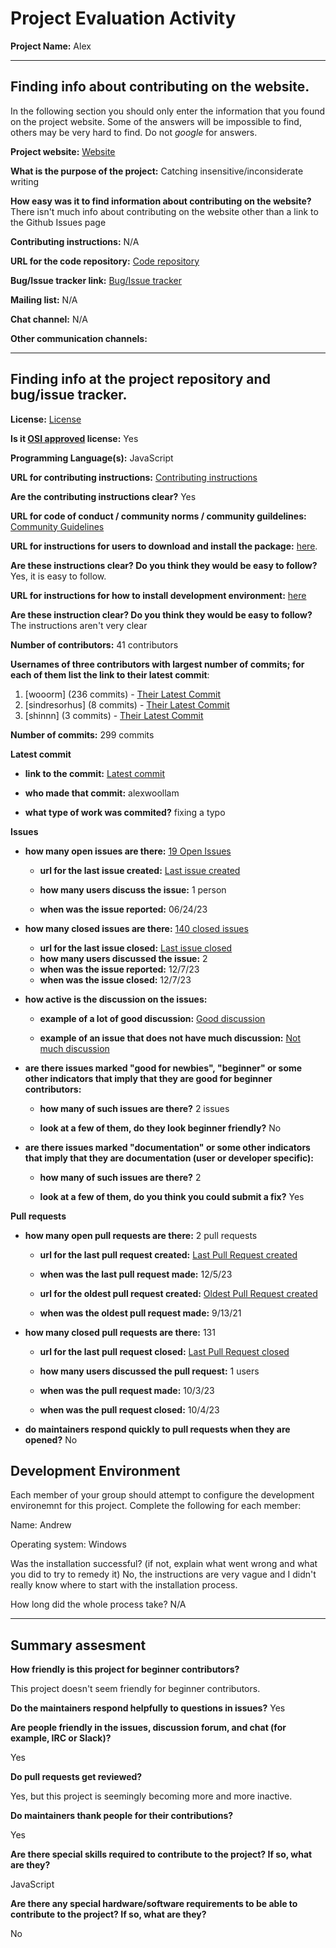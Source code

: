 # Project Evaluation Activity



__Project Name:__  Alex


---

## Finding info about contributing on the website.

In the following section you should only enter the information that you
found on the project website. Some of the answers will be impossible to find, others
may be very hard to find. Do not _google_ for answers.

__Project website:__ [Website](https://alexjs.com/)


__What is the purpose of the project:__ Catching insensitive/inconsiderate writing 


__How easy was it to find information about contributing on the website?__ There isn't much info about contributing on the website other than a link to the Github Issues page


__Contributing instructions:__ N/A

__URL for the code repository:__ [Code repository](https://github.com/get-alex/alex)

__Bug/Issue tracker link:__ [Bug/Issue tracker](https://github.com/get-alex/alex/issues)

__Mailing list:__ N/A

__Chat channel:__ N/A

__Other communication channels:__ 


---

## Finding info at the project repository and bug/issue tracker.

__License:__ [License](https://github.com/get-alex/alex?tab=MIT-1-ov-file)

__Is it [OSI approved](https://opensource.org/licenses/alphabetical) license:__ Yes

__Programming Language(s):__ JavaScript

__URL for contributing instructions:__ [Contributing instructions](https://github.com/get-alex/.github/blob/main/contributing.md)

__Are the contributing instructions clear?__ Yes


__URL for code of conduct / community norms / community guildelines:__ [Community Guidelines](https://github.com/get-alex/alex?tab=coc-ov-file)

__URL for instructions for users to download and install the package:__  [here](https://github.com/get-alex/alex?tab=readme-ov-file). 


__Are these instructions clear? Do you think they would be easy to follow?__ Yes, it is easy to follow.


__URL for instructions for how to install development environment:__ [here](https://github.com/get-alex/.github/blob/main/contributing.md)


__Are these instruction clear? Do you think they would be easy to follow?__ The instructions aren't very clear


__Number of contributors:__ 41 contributors


__Usernames of three contributors with largest number of commits; for
each of them list the link to their latest commit__:

1. [wooorm] (236 commits) - [Their Latest Commit](https://github.com/get-alex/alex/commit/a3616a67a129f7f2248ea8e57d7f696387d7bd04)
1. [sindresorhus] (8 commits) - [Their Latest Commit](https://github.com/get-alex/alex/commit/c30ec128ecf9aa5b02e9024c7b607f46e67bd13d)
1. [shinnn] (3 commits) - [Their Latest Commit](https://github.com/get-alex/alex/commits/main/?author=shinnn)


__Number of commits:__ 299 commits

__Latest commit__ 

- __link to the commit:__ [Latest commit](https://github.com/get-alex/alex/commit/52cb3d128827ee01602eba4e9081a10a21172fc2)

- __who made that commit:__ alexwoollam

- __what type of work was commited?__ fixing a typo


__Issues__

- __how many open issues are there:__ [19 Open Issues](https://github.com/get-alex/alex/issues)

    - __url for the last issue created:__ [Last issue created](https://github.com/get-alex/alex/issues/340)

    - __how many users discuss the issue:__ 1 person
    
    - __when was the issue reported:__ 06/24/23
    

- __how many closed issues are there:__ [140 closed issues](https://github.com/get-alex/alex/issues?q=is%3Aissue+is%3Aclosed)
    - __url for the last issue closed:__ [Last issue closed](https://github.com/get-alex/alex/issues/346)
    - __how many users discussed the issue:__ 2
    - __when was the issue reported:__ 12/7/23
    - __when was the issue closed:__ 12/7/23

- __how active is the discussion on the issues:__ 

    - __example of a lot of good discussion:__ [Good discussion](https://github.com/get-alex/alex/issues/202)
    
    - __example of an issue that does not have much discussion:__ [Not much discussion](https://github.com/get-alex/alex/issues/285)



- __are there issues marked "good for newbies", "beginner" or some other indicators that imply that they are good for beginner contributors:__ 

    - __how many of such issues are there?__ 2 issues
    
    - __look at a few of them, do they look beginner friendly?__ No



- __are there issues marked "documentation" or some other indicators that imply that they are documentation (user or developer specific):__ 

    - __how many of such issues are there?__ 2
    
    - __look at a few of them, do you think you could submit a fix?__ Yes



__Pull requests__

- __how many open pull requests are there:__ 2 pull requests

    - __url for the last pull request created:__ [Last Pull Request created](https://github.com/get-alex/alex/pull/345)
    
    - __when was the last pull request made:__ 12/5/23

    - __url for the oldest pull request created:__ [Oldest Pull Request created](https://github.com/get-alex/alex/pull/321)
    
    - __when was the oldest pull request made:__ 9/13/21

- __how many closed pull requests are there:__ 131

    - __url for the last pull request closed:__ [Last Pull Request closed](https://github.com/get-alex/alex/pull/343)
    
    - __how many users discussed the pull request:__ 1 users
    
    - __when was the pull request made:__  10/3/23
    
    - __when was the pull request closed:__ 10/4/23
    

- __do maintainers respond quickly to pull requests when they are opened?__ No


## Development Environment 

Each member of your group should attempt to configure the development environemnt 
for this project. Complete the following for each member:

Name: Andrew

Operating system: Windows

Was the installation successful? (if not, explain what went wrong and 
what you did to try to remedy it) No, the instructions are very vague and I didn't really know where to start with the installation process. 

How long did the whole process take? N/A


---


## Summary assesment
__How friendly is this project for beginner contributors?__

This project doesn't seem friendly for beginner contributors. 


__Do the maintainers respond helpfully to questions in issues?__
Yes


__Are people friendly in the issues, discussion forum, and chat (for example, IRC or Slack)?__

Yes


__Do pull requests get reviewed?__

Yes, but this project is seemingly becoming more and more inactive. 

__Do maintainers thank people for their contributions?__

Yes

__Are there special skills required to contribute to the project? If so, what are they?__

JavaScript

__Are there any special hardware/software requirements to be able to contribute to the project? If so, what are they?__

No